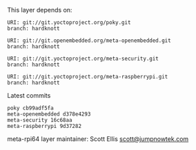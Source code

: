 This layer depends on:

    URI: git://git.yoctoproject.org/poky.git
    branch: hardknott

    URI: git://git.openembedded.org/meta-openembedded.git
    branch: hardknott

    URI: git://git.yoctoproject.org/meta-security.git
    branch: hardknott

    URI: git://git.yoctoproject.org/meta-raspberrypi.git
    branch: hardknott

Latest commits

    poky cb99adf5fa
    meta-openembedded d378e4293
    meta-security 16c68aa
    meta-raspberrypi 9d37282

meta-rpi64 layer maintainer: Scott Ellis <scott@jumpnowtek.com>
